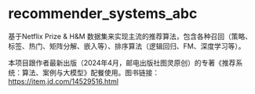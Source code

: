 # recommender_systems_abc

基于Netflix Prize & H&M 数据集来实现主流的推荐算法，包含各种召回（策略、标签、热门、矩阵分解、嵌入等）、排序算法（逻辑回归、FM、深度学习等）。


本项目跟作者最新出版（2024年4月，邮电出版社图灵原创）的专著《推荐系统：算法、案例与大模型》配餐使用。图书链接：https://item.jd.com/14529516.html
